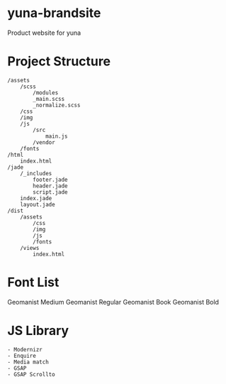 # yuna-brandsite
Product website for yuna


# Project Structure
	/assets
		/scss
			/modules
			_main.scss
			_normalize.scss
		/css
		/img
		/js
			/src
				main.js
			/vendor
		/fonts
	/html
		index.html
	/jade
		/_includes
			footer.jade
			header.jade
			script.jade
		index.jade
		layout.jade
	/dist
		/assets
			/css
			/img
			/js
			/fonts
		/views
			index.html


# Font List
Geomanist Medium
Geomanist Regular
Geomanist Book
Geomanist Bold

# JS Library
	- Modernizr
	- Enquire
	- Media match
	- GSAP
	- GSAP Scrollto
